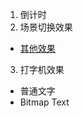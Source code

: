 1. 倒计时
2. 场景切换效果
  - [其他效果](https://photonstorm.github.io/phaser3-docs/Phaser.Cameras.Scene2D.Effects.html)
3. 打字机效果
  - 普通文字
  - Bitmap Text
